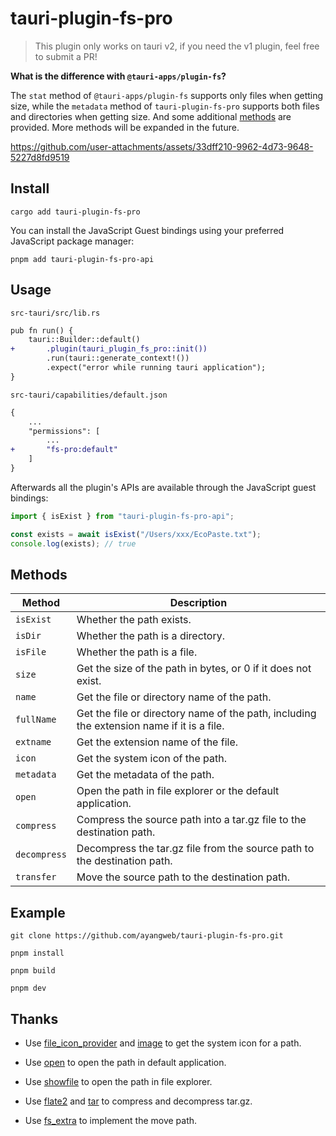 # tauri-plugin-fs-pro

> This plugin only works on tauri v2, if you need the v1 plugin, feel free to submit a PR!

**What is the difference with `@tauri-apps/plugin-fs`?**

The `stat` method of `@tauri-apps/plugin-fs` supports only files when getting size, while the `metadata` method of `tauri-plugin-fs-pro` supports both files and directories when getting size. And some additional [methods](#methods) are provided. More methods will be expanded in the future.

https://github.com/user-attachments/assets/33dff210-9962-4d73-9648-5227d8fd9519

## Install

```shell
cargo add tauri-plugin-fs-pro
```

You can install the JavaScript Guest bindings using your preferred JavaScript package manager:

```shell
pnpm add tauri-plugin-fs-pro-api
```

## Usage

`src-tauri/src/lib.rs`

```diff
pub fn run() {
    tauri::Builder::default()
+       .plugin(tauri_plugin_fs_pro::init())
        .run(tauri::generate_context!())
        .expect("error while running tauri application");
}
```

`src-tauri/capabilities/default.json`

```diff
{
    ...
    "permissions": [
        ...
+       "fs-pro:default"
    ]
}
```

Afterwards all the plugin's APIs are available through the JavaScript guest bindings:

```ts
import { isExist } from "tauri-plugin-fs-pro-api";

const exists = await isExist("/Users/xxx/EcoPaste.txt");
console.log(exists); // true
```

## Methods

| Method       | Description                                                                               |
| ------------ | ----------------------------------------------------------------------------------------- |
| `isExist`    | Whether the path exists.                                                                  |
| `isDir`      | Whether the path is a directory.                                                          |
| `isFile`     | Whether the path is a file.                                                               |
| `size`       | Get the size of the path in bytes, or 0 if it does not exist.                             |
| `name`       | Get the file or directory name of the path.                                               |
| `fullName`   | Get the file or directory name of the path, including the extension name if it is a file. |
| `extname`    | Get the extension name of the file.                                                       |
| `icon`       | Get the system icon of the path.                                                          |
| `metadata`   | Get the metadata of the path.                                                             |
| `open`       | Open the path in file explorer or the default application.                                |
| `compress`   | Compress the source path into a tar.gz file to the destination path.                      |
| `decompress` | Decompress the tar.gz file from the source path to the destination path.                  |
| `transfer`   | Move the source path to the destination path.                                             |

## Example

```shell
git clone https://github.com/ayangweb/tauri-plugin-fs-pro.git
```

```shell
pnpm install

pnpm build

pnpm dev
```

## Thanks

- Use [file_icon_provider](https://github.com/IohannRabeson/file_icon_provider) and [image](https://github.com/image-rs/image) to get the system icon for a path.

- Use [open](https://github.com/Byron/open-rs) to open the path in default application.

- Use [showfile](https://github.com/jf2048/showfile) to open the path in file explorer.

- Use [flate2](https://github.com/rust-lang/flate2-rs) and [tar](https://github.com/alexcrichton/tar-rs) to compress and decompress tar.gz.

- Use [fs_extra](https://github.com/webdesus/fs_extra) to implement the move path.
